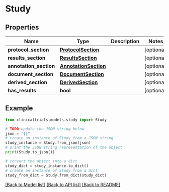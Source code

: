 # Study


## Properties

Name | Type | Description | Notes
------------ | ------------- | ------------- | -------------
**protocol_section** | [**ProtocolSection**](ProtocolSection.md) |  | [optional] 
**results_section** | [**ResultsSection**](ResultsSection.md) |  | [optional] 
**annotation_section** | [**AnnotationSection**](AnnotationSection.md) |  | [optional] 
**document_section** | [**DocumentSection**](DocumentSection.md) |  | [optional] 
**derived_section** | [**DerivedSection**](DerivedSection.md) |  | [optional] 
**has_results** | **bool** |  | [optional] 

## Example

```python
from clinicaltrials.models.study import Study

# TODO update the JSON string below
json = "{}"
# create an instance of Study from a JSON string
study_instance = Study.from_json(json)
# print the JSON string representation of the object
print(Study.to_json())

# convert the object into a dict
study_dict = study_instance.to_dict()
# create an instance of Study from a dict
study_from_dict = Study.from_dict(study_dict)
```
[[Back to Model list]](../README.md#documentation-for-models) [[Back to API list]](../README.md#documentation-for-api-endpoints) [[Back to README]](../README.md)


